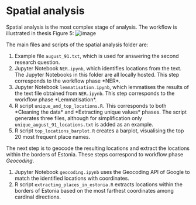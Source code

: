 # Spatial analysis

Spatial analysis is the most complex stage of analysis. The workflow is illustrated in thesis Figure 5:
![image](https://github.com/user-attachments/assets/7c15b14c-a21f-41a8-8a5d-7c5aa8714f9f)

The main files and scripts of the spatial analysis folder are:
<ol>
  <li>Example file <code>august_91.txt</code>, which is used for answering the second research question.</li>
  <li>Jupyter Notebook <code>NER.ipynb</code>, which identifies locations from the text. The Jupyter Notebooks in this folder are all locally hosted. This step corresponds to the workflow phase *NER*.</li>
  <li>Jupyter Notebook <code>lemmatisation.ipynb</code>, which lemmatises the results of the text file obtained from <code>NER.ipynb</code>. This step corresponds to the workflow phase *Lemmatisation*.</li>
  <li>R script <code>unique_and_top_locations.R</code>. This corresponds to both *Cleaning the data* and *Extracting unique values* phases. The script generates three files, although for simplification only <code>unique_august_91_locations.txt</code> is added as an example.</li>
  <li>R script <code>top_locations_barplot.R</code> creates a barplot, visualising the top 20 most frequent place names.</li>
</ol>

The next step is to geocode the resulting locations and extract the locations within the borders of Estonia. These steps correspond to workflow phase *Geocoding*.
<ol>
  <li>Jupyter Notebook <code>geocoding.ipynb</code> uses the Geocoding API of Google to match the identified locations with coordinates.</li>
  <li>R script <code>extracting_places_in_estonia.R</code> extracts locations within the borders of Estonia based on the most farthest coordinates among cardinal directions.</li>
</ol>

